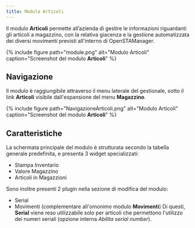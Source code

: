 ```yaml
---
title: Modulo Articoli
---
```


Il modulo **Articoli** permette all’azienda di gestire le informazioni riguardanti gli articoli a magazzino, con la relativa giacenza e la gestione automatizzata dei diversi movimenti previsti all'interno di OpenSTAManager.

{% include figure path="module.png" alt="Modulo Articoli" caption="Screenshot del modulo **Articoli**" %}

## Navigazione

Il modulo è raggiungibile attraverso il menu laterale del gestionale, sotto il link **Articoli** visibile dall'espansione del menu **Magazzino**.

{% include figure path="NavigazioneArticoli.png" alt="Modulo Articoli" caption="Screenshot del modulo **Articoli**" %}

## Caratteristiche

La schermata principale del modulo è strutturata secondo la tabella generale predefinita, e presenta 3 widget specializzati:
 - Stampa Inventario
 - Valore Magazzino
 - Articoli in Magazzioni

Sono inoltre presenti 2 plugin nella sezione di modifica del modulo:
 - Serial
 - Movimenti (complementare all'omonimo modulo **Movimenti**)
Di questi, **Serial** viene reso utilizzabile solo per articoli che permettono l'utilizzo dei numeri seriali (opzione interna *Abilita serial number*).
